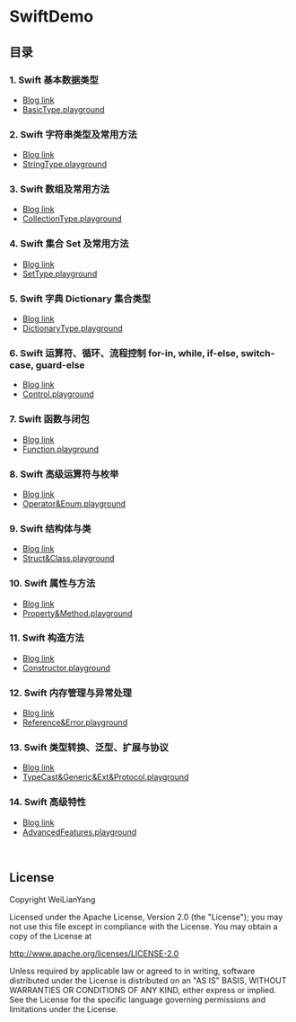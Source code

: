 # SwiftDemo

## 目录 

### 1. Swift 基本数据类型
- [Blog link](https://blog.csdn.net/java_android_man/article/details/121056347)
- [BasicType.playground](https://github.com/WeiLianYang/SwiftDemo/blob/main/playground/BasicType.playground/Contents.swift)


### 2. Swift 字符串类型及常用方法
- [Blog link](https://blog.csdn.net/java_android_man/article/details/121070460)
- [StringType.playground](https://github.com/WeiLianYang/SwiftDemo/blob/main/playground/StringType.playground/Contents.swift)


### 3. Swift 数组及常用方法
- [Blog link](https://blog.csdn.net/java_android_man/article/details/121133090)
- [CollectionType.playground](https://github.com/WeiLianYang/SwiftDemo/blob/main/playground/CollectionType.playground/Contents.swift)


### 4. Swift 集合 Set 及常用方法
- [Blog link](https://blog.csdn.net/java_android_man/article/details/121171452)
- [SetType.playground](https://github.com/WeiLianYang/SwiftDemo/blob/main/playground/SetType.playground/Contents.swift)


### 5. Swift 字典 Dictionary 集合类型
- [Blog link](https://blog.csdn.net/java_android_man/article/details/121184843)
- [DictionaryType.playground](https://github.com/WeiLianYang/SwiftDemo/blob/main/playground/DictionaryType.playground/Contents.swift)


### 6. Swift 运算符、循环、流程控制 for-in, while, if-else, switch-case, guard-else
- [Blog link](https://blog.csdn.net/java_android_man/article/details/121237037)
- [Control.playground](https://github.com/WeiLianYang/SwiftDemo/blob/main/playground/Control.playground/Contents.swift)


### 7. Swift 函数与闭包
- [Blog link](https://blog.csdn.net/java_android_man/article/details/121277574)
- [Function.playground](https://github.com/WeiLianYang/SwiftDemo/blob/main/playground/Function.playground/Contents.swift)


### 8. Swift 高级运算符与枚举
- [Blog link](https://blog.csdn.net/java_android_man/article/details/121366164)
- [Operator&Enum.playground](https://github.com/WeiLianYang/SwiftDemo/blob/main/playground/Operator%26Enum.playground/Contents.swift)


### 9. Swift 结构体与类
- [Blog link](https://blog.csdn.net/java_android_man/article/details/121388903)
- [Struct&Class.playground](https://github.com/WeiLianYang/SwiftDemo/blob/main/playground/Struct%26Class.playground/Contents.swift)


### 10. Swift 属性与方法
- [Blog link](https://blog.csdn.net/java_android_man/article/details/121411637)
- [Property&Method.playground](https://github.com/WeiLianYang/SwiftDemo/blob/main/playground/Property%26Method.playground/Contents.swift)


### 11. Swift 构造方法
- [Blog link](https://blog.csdn.net/java_android_man/article/details/121458115)
- [Constructor.playground](https://github.com/WeiLianYang/SwiftDemo/blob/main/playground/constructor.playground/Contents.swift)


### 12. Swift 内存管理与异常处理
- [Blog link](https://blog.csdn.net/java_android_man/article/details/121503916)
- [Reference&Error.playground](https://github.com/WeiLianYang/SwiftDemo/blob/main/playground/Reference%26Error.playground/Contents.swift)


### 13. Swift 类型转换、泛型、扩展与协议
- [Blog link](https://blog.csdn.net/java_android_man/article/details/121549855)
- [TypeCast&Generic&Ext&Protocol.playground](https://github.com/WeiLianYang/SwiftDemo/blob/main/playground/TypeCast%26Generic%26Ext%26Protocol.playground/Contents.swift)


### 14. Swift 高级特性
- [Blog link](https://blog.csdn.net/java_android_man/article/details/121581519)
- [AdvancedFeatures.playground](https://github.com/WeiLianYang/SwiftDemo/blob/main/playground/AdvancedFeatures.playground/Contents.swift)

<br>

## License

Copyright WeiLianYang

Licensed under the Apache License, Version 2.0 (the "License");
you may not use this file except in compliance with the License.
You may obtain a copy of the License at

http://www.apache.org/licenses/LICENSE-2.0

Unless required by applicable law or agreed to in writing, software
distributed under the License is distributed on an "AS IS" BASIS,
WITHOUT WARRANTIES OR CONDITIONS OF ANY KIND, either express or implied.
See the License for the specific language governing permissions and
limitations under the License.